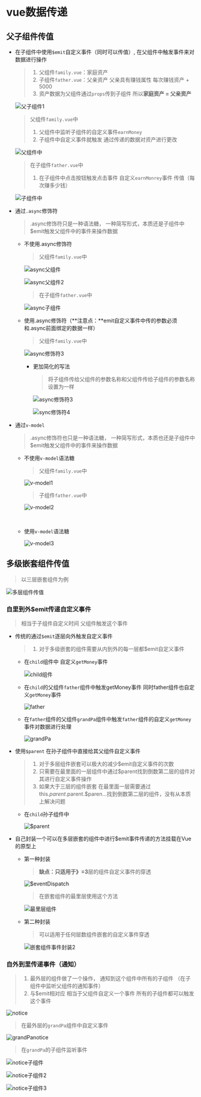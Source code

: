 # vue数据传递

## 父子组件传值

* 在子组件中使用`$emit`自定义事件（同时可以传值）, 在父组件中触发事件来对数据进行操作

  > 1. 父组件`family.vue`：家庭资产
  > 2. 子组件`father.vue`：父亲资产     父亲具有赚钱属性  每次赚钱资产 + 5000
  > 3. 资产数据为父组件通过`props`传到子组件 所以**家庭资产 = 父亲资产** 

  ![父子组件1](.\imgs\父子组件1.png)

  > 父组件`family.vue`中
  >
  > 1. 父组件中监听子组件的自定义事件`earnMoney`
  > 2. 子组件中自定义事件就触发 通过传递的数据对资产进行更改

  ![父组件中](.\imgs\父组件中.png)

  > 在子组件`father.vue`中
  >
  > 1. 在子组件中点击按钮触发点击事件 自定义`earnMonrey`事件 传值（每次赚多少钱）

  ![子组件中](.\imgs\子组件中.png)



* 通过`.async`修饰符

  > .async修饰符只是一种语法糖， 一种简写形式，本质还是子组件中$emit触发父组件中的事件来操作数据

  * 不使用.async修饰符

    > 父组件`family.vue`中

    ![async父组件](.\imgs\async父组件.png)

    ![async父组件2](.\imgs\async父组件2.png)

    > 在子组件`father.vue`中

    ![async子组件](.\imgs\async子组件.png)

  * 使用.async修饰符（**注意点：**emit自定义事件中传的参数必须和.async前面绑定的数据一样）

    > 父组件`family.vue`中

    ![async修饰符3](.\imgs\async修饰符3.png)

    * 更加简化的写法

      > 将子组件传给父组件的参数名称和父组件传给子组件的参数名称设置为一样

      ![async修饰符3](.\imgs\.async修饰符3.png)

      ![sync修饰符4](.\imgs\.sync修饰符4.png)

* 通过`v-model`

  > .async修饰符也只是一种语法糖， 一种简写形式，本质也还是子组件中$emit触发父组件中的事件来操作数据

  * 不使用`v-model`语法糖

    > 父组件`family.vue`中

    ![v-model1](.\imgs\v-model1.png)

    > 子组件`father.vue`中

    ![v-model2](.\imgs\v-model2.png)

    ​	

  * 使用`v-model`语法糖

    ![v-model3](.\imgs\v-model3.png)





##  多级嵌套组件传值

> 以三层嵌套组件为例

![多层组件传值](E:\桌面\多层组件传值.png)

### 自里到外$emit传递自定义事件

> 相当于子组件自定义时间  父组件触发这个事件

* 传统的通过`$emit`逐层向外触发自定义事件

  > 1. 对于多级嵌套的组件需要从内到外的每一层都$emit自定义事件

  * 在`child`组件中 自定义`getMoney`事件

    ![child组件](.\imgs\child组件.png)

  * 在`child`的父组件`father`组件中触发getMoney事件 同时father组件也自定义`getMoney`事件

    ![father](.\imgs\father.png)

  * 在`father`组件的父组件`grandPa`组件中触发`father`组件的自定义`getMoney`事件对数据进行处理

    ![grandPa](.\imgs\grandPa.png)

* 使用`$parent` 在孙子组件中直接给其父组件自定义事件

  > 1. 对于多层组件嵌套可以极大的减少$emit自定义事件的次数
  > 2. 只需要在最里面的一层组件中通过$parent找到倒数第二层的组件对其进行自定义事件操作
  > 3. 如果大于三层的组件嵌套  在最里面一层需要通过this.$parent.$parent.$paren...找到倒数第二层的组件，没有从本质上解决问题

  * 在`child`孙子组件中

    ![$parent](.\imgs\$parent.png)

* 自己封装一个可以在多层嵌套的组件中进行$emit事件传递的方法挂载在Vue的原型上

  * 第一种封装

    > **缺点：**只适用于**》=3**层的组件自定义事件的穿透

    ![$eventDispatch](.\imgs\$eventDispatch.png)

    > 在嵌套组件的最里层使用这个方法

    ![最里层组件](.\imgs\最里层组件.png)

  * 第二种封装

    > 可以适用于任何层数组件嵌套的自定义事件穿透

    ![嵌套组件事件封装2](.\imgs\嵌套组件事件封装2.png)



### 自外到里传递事件（通知）

> 1. 最外层的组件做了一个操作， 通知到这个组件中所有的子组件 （在子组件中监听父组件的通知事件）
> 2. 与$emit相对应 相当于父组件自定义一个事件  所有的子组件都可以触发这个事件

![notice](.\imgs\notice.png)

> 在最外层的`grandPa`组件中自定义事件

![grandPanotice](.\imgs\grandPanotice.png)

> 在`grandPa`的子组件监听事件

![notice子组件](.\imgs\notice子组件.png)

![notice子组件2](.\imgs\notice子组件2.png)

![notice子组件3](.\imgs\notice子组件3.png)